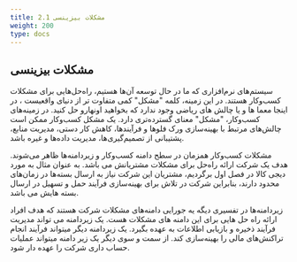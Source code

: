 ```yaml
---
title: 2.1 مشکلات بیزینسی
weight: 200
type: docs
---
```


## مشکلات بیزینسی
 سیستم‌های نرم‌افزاری که ما در حال توسعه آن‌ها هستیم، راه‌حل‌هایی برای مشکلات کسب‌وکار هستند. در این زمینه، کلمه "مشکل" کمی متفاوت تر از دنیای واقعیست ، در اینجا معما ها و یا چالش های ریاضی وجود ندارد که بخواهید اونهارو حل کنید. در زمینه‌های کسب‌وکار، "مشکل" معنای گسترده‌تری دارد. یک مشکل کسب‌وکار ممکن است چالش‌های مرتبط با بهینه‌سازی ورک فلوها و فرآیندها، کاهش کار دستی، مدیریت منابع، پشتیبانی از تصمیم‌گیری‌ها، مدیریت داده‌ها و غیره باشد.

مشکلات کسب‌وکار همزمان در سطح دامنه کسب‌وکار و زیردامنه‌ها ظاهر می‌شوند. هدف یک شرکت ارائه راه‌حل برای مشکلات مشتریانش می باشد. به عنوان مثال به مورد دیجی کالا در فصل اول برگردیم، مشتریان این شرکت نیاز به ارسال بسته‌ها در زمان‌های محدود دارند، بنابراین شرکت در تلاش برای بهینه‌سازی فرآیند حمل و تسهیل در ارسال بسته هایش می باشد.

زیردامنه‌ها در تفسیری دیگه یه جورایی دامنه‌های مشکلات شرکت هستند که هدف افراد ارائه راه حل هایی برای این دامنه های مشکلات هست. یک زیردامنه می تواند مدیریت فرآیند ذخیره و بازیابی اطلاعات به عهده بگیرد. یک زیردامنه دیگر میتواند فرآیند انجام تراکنش‌های مالی را بهینه‌سازی ‌کند. از سمت و سوی دیگر یک زیر دامنه میتواند عملیات حساب داری شرکت را عهده دار شود.